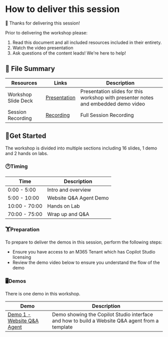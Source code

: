# How to deliver this session

🥇 Thanks for delivering this session!

Prior to delivering the workshop please:

1. Read this document and all included resources included in their entirety.
2. Watch the video presentation
3. Ask questions of the content leads! We're here to help!

## 📁 File Summary

| Resources          | Links                            | Description |
|-------------------|----------------------------------|-------------------|
| Workshop Slide Deck      |  [Presentation](https://assetsmanagement952e.blob.core.windows.net/assets/WRK532%20Building%20agentic%20solutions%20with%20Copilot%20Studio/WRK532_Presentation_V1.0.pptx)  | Presentation slides for this workshop with presenter notes and embedded demo video |
| Session Recording    |  [Recording](https://youtu.be/emavMkhFPew) | Full Session Recording |

## 🚀Get Started

The workshop is divided into multiple sections including 16 slides, 1 demo and 2 hands on labs.

### 🕐Timing

| Time        | Description
--------------|-------------
0:00 - 5:00   | Intro and overview
5:00 - 10:00  | Website Q&A Agent Demo
10:00 - 70:00 | Hands on Lab
70:00 - 75:00 | Wrap up and Q&A

### 🏋️Preparation

To prepare to deliver the demos in this session, perform the following steps:
- Ensure you have access to an M365 Tenant which has Copilot Studio licensing
- Review the demo video below to ensure you understand the flow of the demo

### 🖥️Demos

There is one demo in this workshop.

| Demo | Description |
|---|---|
| [Demo 1 - Website Q&A Agent](https://assetsmanagement952e.blob.core.windows.net/assets/WRK532%20Building%20agentic%20solutions%20with%20Copilot%20Studio/WRK532_Demo1_V1.0.mp4) | Demo showing the Copilot Studio interface and how to build a Website Q&A agent from a template |
